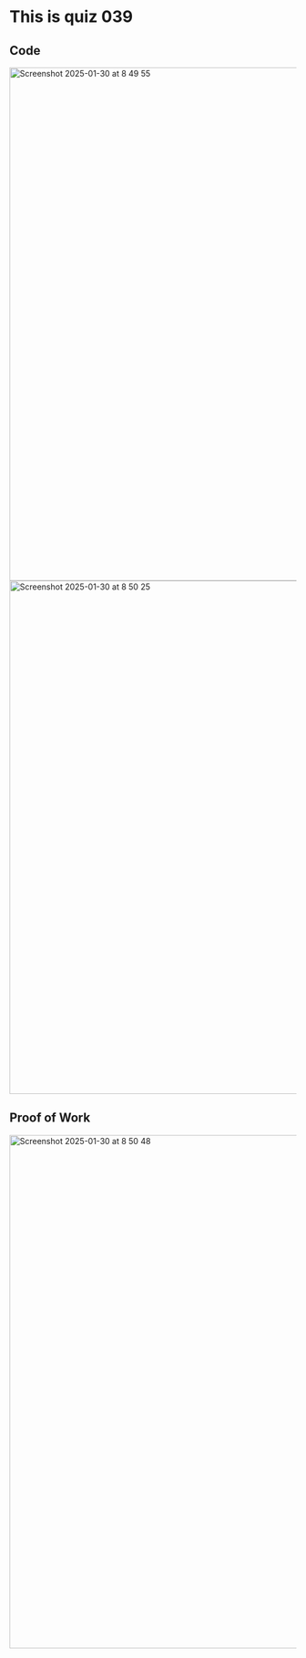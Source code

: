 # This is quiz 039

## Code
<img width="900" alt="Screenshot 2025-01-30 at 8 49 55" src="https://github.com/user-attachments/assets/d7bd2cd4-7318-4f40-ae58-b6aa81da36b3" />
<img width="900" alt="Screenshot 2025-01-30 at 8 50 25" src="https://github.com/user-attachments/assets/2a4587cf-1e8a-41de-80c3-be9b17a64487" />

## Proof of Work

<img width="900" alt="Screenshot 2025-01-30 at 8 50 48" src="https://github.com/user-attachments/assets/a08cda66-398f-47d8-bfc1-8ab7b38db012" />
